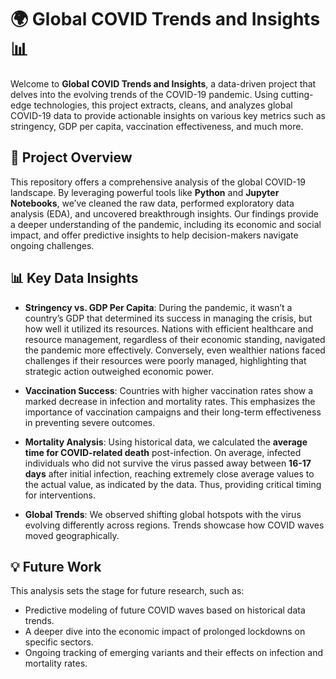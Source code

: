 # 🌍 Global COVID Trends and Insights 📊

Welcome to **Global COVID Trends and Insights**, a data-driven project that delves into the evolving trends of the COVID-19 pandemic. Using cutting-edge technologies, this project extracts, cleans, and analyzes global COVID-19 data to provide actionable insights on various key metrics such as stringency, GDP per capita, vaccination effectiveness, and much more.

## 🚀 Project Overview

This repository offers a comprehensive analysis of the global COVID-19 landscape. By leveraging powerful tools like **Python** and **Jupyter Notebooks**, we’ve cleaned the raw data, performed exploratory data analysis (EDA), and uncovered breakthrough insights. Our findings provide a deeper understanding of the pandemic, including its economic and social impact, and offer predictive insights to help decision-makers navigate ongoing challenges.

## 📊 Key Data Insights

- **Stringency vs. GDP Per Capita**: During the pandemic, it wasn’t a country’s GDP that determined its success in managing the crisis, but how well it utilized its resources. Nations with efficient healthcare and resource management, regardless of their economic standing, navigated the pandemic more effectively. Conversely, even wealthier nations faced challenges if their resources were poorly managed, highlighting that strategic action outweighed economic power.

- **Vaccination Success**: Countries with higher vaccination rates show a marked decrease in infection and mortality rates. This emphasizes the importance of vaccination campaigns and their long-term effectiveness in preventing severe outcomes.

- **Mortality Analysis**: Using historical data, we calculated the **average time for COVID-related death** post-infection. On average, infected individuals who did not survive the virus passed away between **16-17 days** after initial infection, reaching extremely close average values to the actual value, as indicated by the data. Thus, providing critical timing for interventions.

- **Global Trends**: We observed shifting global hotspots with the virus evolving differently across regions. Trends showcase how COVID waves moved geographically.

## 💡 Future Work

This analysis sets the stage for future research, such as:

- Predictive modeling of future COVID waves based on historical data trends. 
- A deeper dive into the economic impact of prolonged lockdowns on specific sectors. 
- Ongoing tracking of emerging variants and their effects on infection and mortality rates.
